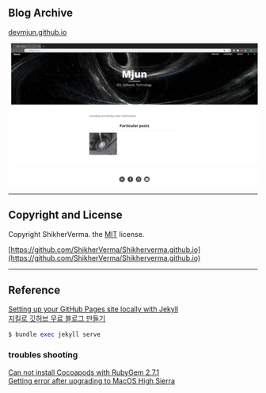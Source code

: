 ## Blog Archive

[devmjun.github.io](https://devmjun.github.io)

![screen](/img/mainImage.png) 


---

## Copyright and License

Copyright ShikherVerma. the [MIT](https://github.com/ShikherVerma/shikherverma.github.io/blob/gh-pages/LICENSE) license.<br>  

[https://github.com/ShikherVerma/Shikherverma.github.io](https://github.com/ShikherVerma/Shikherverma.github.io)

---

## Reference 

[Setting up your GitHub Pages site locally with Jekyll](https://help.github.com/articles/setting-up-your-github-pages-site-locally-with-jekyll/)<br>
[지킬로 깃허브 무료 블로그 만들기](https://nolboo.kim/blog/2013/10/15/free-blog-with-github-jekyll/)<br>

```ruby
$ bundle exec jekyll serve
```

### troubles shooting

[Can not install Cocoapods with RubyGem 2.7.1](https://stackoverflow.com/questions/47171570/can-not-install-cocoapods-with-rubygem-2-7-1/47173414)<br>
[Getting error after upgrading to MacOS High Sierra](https://github.com/sass/sass/issues/2389)<br>




